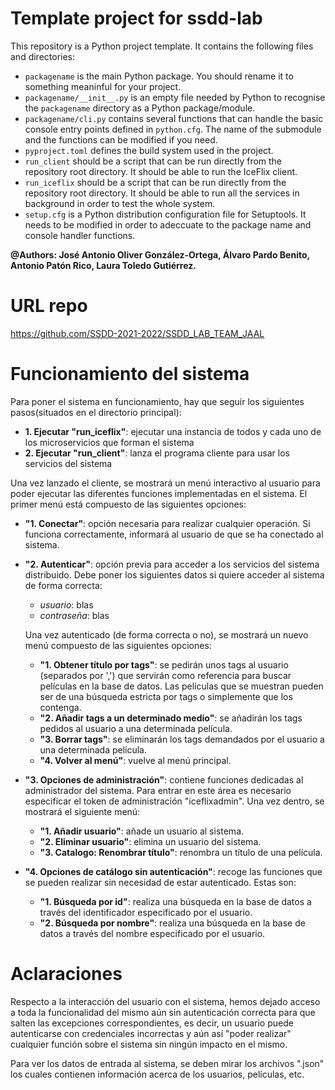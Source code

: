 # Template project for ssdd-lab

This repository is a Python project template. It contains the
following files and directories:

- `packagename` is the main Python package. You should rename it to
  something meaninful for your project.
- `packagename/__init__.py` is an empty file needed by Python to
  recognise the `packagename` directory as a Python package/module.
- `packagename/cli.py` contains several functions that can handle the
  basic console entry points defined in `python.cfg`. The name of the
  submodule and the functions can be modified if you need.
- `pyproject.toml` defines the build system used in the project.
- `run_client` should be a script that can be run directly from the
  repository root directory. It should be able to run the IceFlix
  client.
- `run_iceflix` should be a script that can be run directly from the
  repository root directory. It should be able to run all the services
  in background in order to test the whole system.
- `setup.cfg` is a Python distribution configuration file for
  Setuptools. It needs to be modified in order to adeccuate to the
  package name and console handler functions.

**@Authors: José Antonio Oliver González-Ortega, Álvaro Pardo Benito, Antonio Patón Rico, Laura Toledo Gutiérrez.**
 # URL repo
https://github.com/SSDD-2021-2022/SSDD_LAB_TEAM_JAAL

 # Funcionamiento del sistema
 Para poner el sistema en funcionamiento, hay que seguir los siguientes pasos(situados en el directorio principal):
 * **1. Ejecutar "run_iceflix"**: ejecutar una instancia de todos y cada uno de los microservicios que forman el sistema
 * **2. Ejecutar "run_client"**: lanza el programa cliente para usar los servicios del sistema
 
 Una vez lanzado el cliente, se mostrará un menú interactivo al usuario para poder ejecutar las diferentes funciones implementadas en el sistema. El primer menú está compuesto de las siguientes opciones:
 * **"1. Conectar"**: opción necesaria para realizar cualquier operación. Si funciona correctamente, informará al usuario de que se ha conectado al sistema.
 * **"2. Autenticar"**: opción previa para acceder a los servicios del sistema distribuido. Debe poner los siguientes datos si quiere acceder al sistema de forma correcta:
    - *usuario*: blas
    - *contraseña*: blas
    
    Una vez autenticado (de forma correcta o no), se mostrará un nuevo menú compuesto de las siguientes opciones:
       
    * **"1. Obtener título por tags"**: se pedirán unos tags al usuario (separados por ',') que servirán como referencia para buscar películas en la base de datos. Las películas que se muestran pueden ser de una búsqueda estricta por tags o simplemente que los contenga.
    * **"2. Añadir tags a un determinado medio"**: se añadirán los tags pedidos al usuario a una determinada película.
    * **"3. Borrar tags"**: se eliminarán los tags demandados por el usuario a una determinada película.
    * **"4. Volver al menú"**: vuelve al menú principal.
    
 * **"3. Opciones de administración"**: contiene funciones dedicadas al administrador del sistema. Para entrar en este área es necesario especificar el token de administración "iceflixadmin". Una vez dentro, se mostrará el siguiente menú:
    
    * **"1. Añadir usuario"**: añade un usuario al sistema.  
    * **"2. Eliminar usuario"**: elimina un usuario del sistema.
    * **"3. Catalogo: Renombrar título"**: renombra un título de una película.

 * **"4. Opciones de catálogo sin autenticación"**: recoge las funciones que se pueden realizar sin necesidad de estar autenticado. Estas son:
    * **"1. Búsqueda por id"**: realiza una búsqueda en la base de datos a través del identificador especificado por el usuario.
    * **"2. Búsqueda por nombre"**: realiza una búsqueda en la base de datos a través del nombre especificado por el usuario.

# Aclaraciones
Respecto a la interacción del usuario con el sistema, hemos dejado acceso a toda la funcionalidad del mismo aún sin autenticación correcta para que salten las excepciones correspondientes, es decir, un usuario puede autenticarse con credenciales incorrectas y aún así "poder realizar" cualquier función sobre el sistema sin ningún impacto en el mismo.

Para ver los datos de entrada al sistema, se deben mirar los archivos ".json" los cuales contienen información acerca de los usuarios, películas, etc.
